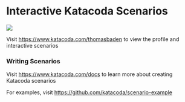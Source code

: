 # Interactive Katacoda Scenarios

[![](http://shields.katacoda.com/katacoda/thomasbaden/count.svg)](https://www.katacoda.com/thomasbaden "Get your profile on Katacoda.com")

Visit https://www.katacoda.com/thomasbaden to view the profile and interactive scenarios

### Writing Scenarios
Visit https://www.katacoda.com/docs to learn more about creating Katacoda scenarios

For examples, visit https://github.com/katacoda/scenario-example
